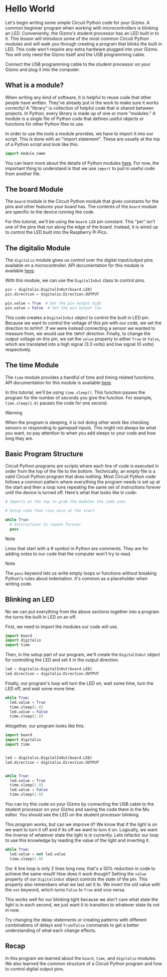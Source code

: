 # Hello World

Let's begin writing some simple Circuit Python code for your Gizmo. A
common beginner program when working with microcontrollers is blinking an
LED. Conveniently, the Gizmo's student processor has an LED built in to
it. This lesson will introduce some of the most common Circuit Python
modules and will walk you through creating a program that blinks the built
in LED. This code won't require any extra hardware plugged into your
Gizmo. You will only need the Gizmo itself and the USB programming cable.

Connect the USB programming cable to the student processor on your Gizmo
and plug it into the computer.

## What is a module?

When writing any kind of software, it is helpful to reuse code that other people have written. They've already put in the work to make sure it works correctly! A "library" is collection of helpful code that is shared between projects. In Python, every library is made up of one or more "modules." A module is a single file of Python code that defines useful objects or functions for other Python files to use.

In order to use the tools a module provides, we have to import it into our script. This is done with an "import statement". These are usually at the top of a Python script and look like this:

```Python
import module_name
```

You can learn more about the details of Python modules [here](https://docs.python.org/3/tutorial/modules.html). For now, the important thing to understand is that we use `import` to pull in useful code from another file.

## The board Module

The `board` module is the Circuit Python module that gives constants for
the pins and other features your board has. The contents of the `board`
module are specific to the device running the code.

For this tutorial, we'll be using the `board.LED` pin constant. This "pin"
isn't one of the pins that run along the edge of the board. Instead, it is
wired up to control the LED built into the Raspberry Pi Pico.

## The digitalio Module

The `digitalio` module gives us control over the digital input/output pins
available on a microcontroller. API documentation for this module is
available
[here](https://docs.circuitpython.org/en/latest/shared-bindings/digitalio/index.html).

With this module, we can use the `DigitalInOut` class to control pins.

```Python
pin = digitalio.DigitalInOut(board.LED)
pin.direction = digitalio.Direction.OUTPUT

pin.value = True  # Set the pin output high
pin.value = False  # Set the pin output low
```

This code creates a `DigitalInOut` object to control the built in LED pin.
Because we want to control the voltage of this pin with our code, we set
the direction to `OUTPUT`. If we were instead connecting a sensor we
wanted to measure from, we would use the `INPUT` direction. Finally, to
change the output voltage on this pin, we set the `value` property to
either `True` or `False`, which are translated into a high signal (3.3
volts) and low signal (0 volts) respectively.

## The time Module

The `time` module provides a handful of time and timing related functions.
API documentation for this module is available
[here](https://docs.circuitpython.org/en/latest/shared-bindings/time/index.html).

In this tutorial, we'll be using `time.sleep()`. This function pauses the
program for the number of seconds you give the function. For example,
`time.sleep(1.0)` pauses the code for one second.

> [!WARNING]
>
> When the program is sleeping, it is not doing other work like checking
> sensors or responding to gamepad inputs. This might not always be what
> you want, so pay attention to when you add sleeps to your code and how
> long they are.

## Basic Program Structure

Circuit Python programs are scripts where each line of code is executed in
order from the top of the file to the bottom. Technically, an empty file
is a valid Circuit Python program that does nothing. Most Circuit Python
code follows a common pattern where everything the program needs is set up
at the start and then a loop runs repeating the same set of instructions
forever until the device is turned off. Here's what that looks like in
code:

```Python
# Imports at the top to grab the modules the code uses

# Setup code that runs once at the start

while True:
  # Instructions to repeat forever
  pass
```

> [!NOTE]
>
> Lines that start with a # symbol in Python are comments. They are for
> adding notes to our code that the computer won't try to read.

> [!NOTE]
> 
> The `pass` keyword lets us write empty loops or functions without
> breaking Python's rules about indentation. It's common as a placeholder
> when writing code.

## Blinking an LED

No we can put everything from the above sections together into a program
the turns the built in LED on an off.

First, we need to import the modules our code will use.

```Python
import board
import digitalio
import time
```

Then, in the setup part of our program, we'll create the `DigitalInOut`
object for controlling the LED and set it in the output direction.

```Python
led = digitalio.DigitalInOut(board.LED)
led.direction = digitalio.Direction.OUTPUT
```

Finally, our program's loop will turn the LED on, wait some time, turn the
LED off, and wait some more time.

```Python
while True:
  led.value = True
  time.sleep(1.0)
  led.value = False
  time.sleep(1.0)
```

Altogether, our program looks like this.

```Python
import board
import digitalio
import time


led = digitalio.DigitalInOut(board.LED)
led.direction = digitalio.Direction.OUTPUT


while True:
  led.value = True
  time.sleep(1.0)
  led.value = False
  time.sleep(1.0)
```

You can try this code on your Gizmo by connecting the USB cable to the
student processor on your Gizmo and saving the code there in the Mu
editor. You should see the LED on the student processor blinking.

This program works, but can we improve it?  We know that if the light
is on we want to turn it off and if its off we want to turn it on.
Logically, we want the inverse of whatever state the light is in
currently.  Lets refactor our loop to use this knowledge by reading
the value of the light and inverting it.

```Python
while True:
  led.value = not led.value
  time.sleep(1.0)
```

Our 4 line loop is only 2 lines long now, that's a 50% reduction in
code to achieve the same result!  How does it work though?  Setting the
`value` property of our `DigitalInOut` object controls the state of the
pin. This property also remembers what we last set it to. We invert the
old value with the `not` keyword, which turns `False` to `True` and vice
versa.

This works well for our blinking light because we don't care what
state the light is in each second, we just want it to transition to
whatever state its not in now.

Try changing the delay statements or creating patterns with different
combinations of delays and `True`/`False` commands to get a better
understanding of what each change effects.

## Recap

In this program we learned about the `board`, `time`, and `digitalio`
modules. We also learned the common structure of a Circuit Python program
and how to control digital output pins.
